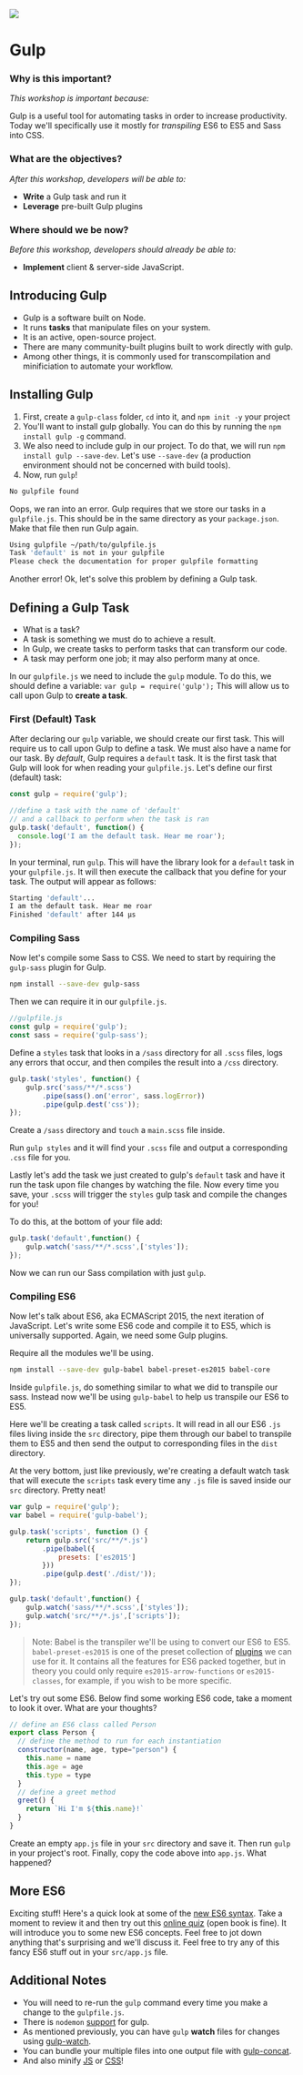 <!--
Creator: Zeb Girouard
Market: DEN
-->

![](https://ga-dash.s3.amazonaws.com/production/assets/logo-9f88ae6c9c3871690e33280fcf557f33.png)

<!--WDI6 1:34  -->
<!--11:20 actually-->

<!--10:32 WDI4 -->
<!--11:06 WDI3 -->
<!--WDI5 9:41 -->
<!-- 11:10 5 minutes -->

<!--Hook: So we just talked about Sass and how it can make our lives easier.  We also know that ES6 can make our JS applications more modern.  We also know about minification which can speed up our web applications.  But every time we try to convert Sass to CSS, ES6 to ES5, or big JS files to minified JS files, we have to copy our code into a converter somewhere.  How annoying!  With Gulp, we can get that done automatically, every time we change one of our files. -->

# Gulp

### Why is this important?
<!-- framing the "why" in big-picture/real world examples -->
*This workshop is important because:*

Gulp is a useful tool for automating tasks in order to increase productivity. Today we'll specifically use it mostly for *transpiling* ES6 to ES5 and Sass into CSS.

### What are the objectives?
<!-- specific/measurable goal for students to achieve -->
*After this workshop, developers will be able to:*

<!--Get student to read aloud -->

* **Write** a Gulp task and run it
* **Leverage** pre-built Gulp plugins

### Where should we be now?
<!-- call out the skills that are prerequisites -->
*Before this workshop, developers should already be able to:*

* **Implement** client & server-side JavaScript.

<!--WDI3 11:08 -->
<!--10:34 WDI4 -->
<!--11:15 5 minutes -->

## Introducing Gulp

<!--Get student to read aloud -->

* Gulp is a software built on Node.
* It runs **tasks** that manipulate files on your system.
* It is an active, open-source project.
* There are many community-built plugins built to work directly with gulp.
* Among other things, it is commonly used for transcompilation and minificiation to automate your workflow.

<!--11:11 after demoing and turning over to devs -->
<!--11:20 10 minutes -->

## Installing Gulp

1. First, create a `gulp-class` folder, `cd` into it, and `npm init -y` your project
1. You'll want to install gulp globally. You can do this by running the `npm install gulp -g` command.
1. We also need to include gulp in our project. To do that, we will run `npm install gulp --save-dev`. Let's use `--save-dev` (a production environment should not be concerned with build tools).
1. Now, run `gulp`!

```bash
No gulpfile found
```

<!--WDI6 1:44  -->
<!--WDI5 9:48  -->

Oops, we ran into an error. Gulp requires that we store our tasks in a `gulpfile.js`. This should be in the same directory as your `package.json`. Make that file then run Gulp again.

```bash
Using gulpfile ~/path/to/gulpfile.js
Task 'default' is not in your gulpfile
Please check the documentation for proper gulpfile formatting
```

Another error! Ok, let's solve this problem by defining a Gulp task.

<!--11:30 5 minutes -->

## Defining a Gulp Task

* What is a task?
* A task is something we must do to achieve a result.
* In Gulp, we create tasks to perform tasks that can transform our code.
* A task may perform one job; it may also perform many at once.

In our `gulpfile.js` we need to include the `gulp` module. To do this, we should define a variable: `var gulp = require('gulp');` This will allow us to call upon Gulp to **create a task**.

<!--11:35-->

<!--WDI3 11:20 when turning over to devs -->
<!--11:35 10 minutes -->

### First (Default) Task

After declaring our `gulp` variable, we should create our first task. This will require us to call upon Gulp to define a task. We must also have a name for our task. By *default*, Gulp requires a `default` task. It is the first task that Gulp will look for when reading your `gulpfile.js`. Let's define our first (default) task:

```javascript
const gulp = require('gulp');

//define a task with the name of 'default'
// and a callback to perform when the task is ran
gulp.task('default', function() {
  console.log('I am the default task. Hear me roar');
});
```

In your terminal, run `gulp`. This will have the library look for a `default` task in your `gulpfile.js`. It will then execute the callback that you define for your task. The output will appear as follows:

```bash
Starting 'default'...
I am the default task. Hear me roar
Finished 'default' after 144 μs
```

<!--WDI5 9:54  -->
<!--WDI4 10:43 turning over to devs -->
<!--11:38 -->

<!--WDI6 1:54  -->
<!--11:24  WDI3 -->
<!--11:45 15 minutes -->

### Compiling Sass

Now let's compile some Sass to CSS.  We need to start by requiring the `gulp-sass` plugin for Gulp.

```bash
npm install --save-dev gulp-sass
```

Then we can require it in our `gulpfile.js`.

```js
//gulpfile.js
const gulp = require('gulp');
const sass = require('gulp-sass');
```

Define a `styles` task that looks in a `/sass` directory for all `.scss` files, logs any errors that occur, and then compiles the result into a `/css` directory.

```js
gulp.task('styles', function() {
    gulp.src('sass/**/*.scss')
        .pipe(sass().on('error', sass.logError))
        .pipe(gulp.dest('css'));
});
```
Create a `/sass` directory and `touch` a `main.scss` file inside.

Run `gulp styles` and it will find your `.scss` file and output a corresponding `.css` file for you.

Lastly let's add the task we just created to gulp's `default` task and have it run the task upon file changes by watching the file. Now every time you save, your `.scss` will trigger the `styles` gulp task and compile the changes for you!

<!-- Note: if you see an error complaining `Error: ENOENT: no such file or directory` for `node-sass` or similar, 
 fix : npm rebuild node-sass (or whatever other package)
-->

<!--WDI6 2:08 -->
<!--WDI5 10:08  -->
<!--11:32 when turning over to devs -->
<!--11:00 WDI4 coming back -->

To do this, at the bottom of your file add:

```js
gulp.task('default',function() {
    gulp.watch('sass/**/*.scss',['styles']);
});
```

Now we can run our Sass compilation with just `gulp`.

<!--WDI6 2:18  -->
<!--WDI5 10:15  -->
<!--WDI4 11:03 turning over to devs -->
<!--WDI4 11:07 coming back -->
<!--12:00 15 minutes -->

### Compiling ES6

Now let's talk about ES6, aka ECMAScript 2015, the next iteration of JavaScript. Let's write some ES6 code and compile it to ES5, which is universally supported.  Again, we need some Gulp plugins.

Require all the modules we'll be using.

<!--12:15-->

```bash
npm install --save-dev gulp-babel babel-preset-es2015 babel-core
```

Inside `gulpfile.js`, do something similar to what we did to transpile our sass. Instead now we'll be using `gulp-babel` to help us transpile our ES6 to ES5.

Here we'll be creating a task called `scripts`. It will read in all our ES6 `.js` files living inside the `src` directory, pipe them through our babel to transpile them to ES5 and then send the output to corresponding files in the `dist` directory.

At the very bottom, just like previously, we're creating a default watch task that will execute the `scripts` task every time any `.js` file is saved inside our `src` directory. Pretty neat!

```js
var gulp = require('gulp');
var babel = require('gulp-babel');

gulp.task('scripts', function () {
	return gulp.src('src/**/*.js')
		.pipe(babel({
			presets: ['es2015']
		}))
		.pipe(gulp.dest('./dist/'));
});

gulp.task('default',function() {
    gulp.watch('sass/**/*.scss',['styles']);
    gulp.watch('src/**/*.js',['scripts']);
});
```

<!--12:02 when turning over to devs WDI3 -->

>Note: Babel is the transpiler we'll be using to convert our ES6 to ES5. `babel-preset-es2015` is one of the preset collection of [plugins](https://babeljs.io/docs/plugins/) we can use for it. It contains all the features for ES6 packed together, but in theory you could only require `es2015-arrow-functions` or `es2015-classes`, for example, if you wish to be more specific.

Let's try out some ES6. Below find some working ES6 code, take a moment to look it over. What are your thoughts?

<!--12:08 WDI3 -->

```js
// define an ES6 class called Person
export class Person {
  // define the method to run for each instantiation
  constructor(name, age, type="person") {
    this.name = name
    this.age = age
    this.type = type
  }
  // define a greet method
  greet() {
    return `Hi I'm ${this.name}!`
  }
}
```

<!--11:16 turning over to devs WDI4-->
<!--11:21 WDI4 coming back -->
<!--WDI5 10:31 -->

Create an empty `app.js` file in your `src` directory and save it. Then run `gulp` in your project's root. Finally, copy the code above into `app.js`. What happened?

<!-- Go into dist/app.js and create a `new` Person for me.  console.log(zeb.greet()) and run app.js with node -->

<!--12:15 10 minutes -->

<!--Based on timing, this should probably move to the following day -->
<!--12:31 actually WDI2-->

<!--At 12:14 in WDI3 ran through "Additional Notes" then let them work through ES6 quiz for rest of class -->

<!--WDI6 2:36 -->

## More ES6

Exciting stuff! Here's a quick look at some of the [new ES6 syntax](https://github.com/lukehoban/es6features). Take a moment to review it and then try out this [online quiz](http://tutorialzine.com/2015/11/think-you-know-es6-prove-it/) (open book is fine). It will introduce you to some new ES6 concepts. Feel free to jot down anything that's surprising and we'll discuss it. Feel free to try any of this fancy ES6 stuff out in your `src/app.js` file.

<!--12:25 5 minutes -->
<!--WDI5 10:58  after quiz -->
<!--WDI6 2:51 -->

## Additional Notes

* You will need to re-run the `gulp` command every time you make a change to the `gulpfile.js`.
* There is `nodemon` [support](https://github.com/JacksonGariety/gulp-nodemon) for gulp.
* As mentioned previously, you can have `gulp` **watch** files for changes using [gulp-watch](https://www.npmjs.com/package/gulp-watch).
* You can bundle your multiple files into one output file with [gulp-concat](https://github.com/contra/gulp-concat).
* And also minify [JS](https://github.com/terinjokes/gulp-uglify) or [CSS](https://github.com/scniro/gulp-clean-css)!
